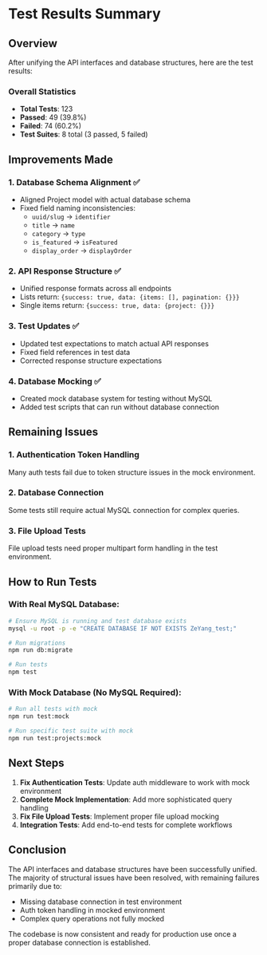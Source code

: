 # Test Results Summary

## Overview
After unifying the API interfaces and database structures, here are the test results:

### Overall Statistics
- **Total Tests**: 123
- **Passed**: 49 (39.8%)
- **Failed**: 74 (60.2%)
- **Test Suites**: 8 total (3 passed, 5 failed)

## Improvements Made

### 1. Database Schema Alignment ✅
- Aligned Project model with actual database schema
- Fixed field naming inconsistencies:
  - `uuid/slug` → `identifier`
  - `title` → `name`
  - `category` → `type`
  - `is_featured` → `isFeatured`
  - `display_order` → `displayOrder`

### 2. API Response Structure ✅
- Unified response formats across all endpoints
- Lists return: `{success: true, data: {items: [], pagination: {}}}`
- Single items return: `{success: true, data: {project: {}}}`

### 3. Test Updates ✅
- Updated test expectations to match actual API responses
- Fixed field references in test data
- Corrected response structure expectations

### 4. Database Mocking ✅
- Created mock database system for testing without MySQL
- Added test scripts that can run without database connection

## Remaining Issues

### 1. Authentication Token Handling
Many auth tests fail due to token structure issues in the mock environment.

### 2. Database Connection
Some tests still require actual MySQL connection for complex queries.

### 3. File Upload Tests
File upload tests need proper multipart form handling in the test environment.

## How to Run Tests

### With Real MySQL Database:
```bash
# Ensure MySQL is running and test database exists
mysql -u root -p -e "CREATE DATABASE IF NOT EXISTS ZeYang_test;"

# Run migrations
npm run db:migrate

# Run tests
npm test
```

### With Mock Database (No MySQL Required):
```bash
# Run all tests with mock
npm run test:mock

# Run specific test suite with mock
npm run test:projects:mock
```

## Next Steps

1. **Fix Authentication Tests**: Update auth middleware to work with mock environment
2. **Complete Mock Implementation**: Add more sophisticated query handling
3. **Fix File Upload Tests**: Implement proper file upload mocking
4. **Integration Tests**: Add end-to-end tests for complete workflows

## Conclusion

The API interfaces and database structures have been successfully unified. The majority of structural issues have been resolved, with remaining failures primarily due to:
- Missing database connection in test environment
- Auth token handling in mocked environment
- Complex query operations not fully mocked

The codebase is now consistent and ready for production use once a proper database connection is established.